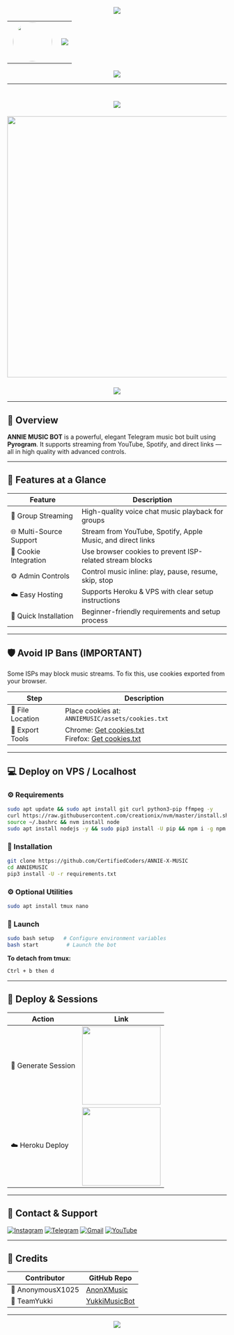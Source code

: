 <!-- ✨ Animated Header (Top) -->
<p align="center">
  <img src="https://user-images.githubusercontent.com/73097560/115834477-dbab4500-a447-11eb-908a-139a6edaec5c.gif" />
</p>

<!-- 👤 Avatar + Typing Banner -->
<div align="center">
  <table>
    <tr>
      <td width="100px" align="center">
        <img src="https://files.catbox.moe/r2ga8f.jpg" width="90px" style="border-radius: 50%;" />
      </td>
      <td>
        <img src="https://readme-typing-svg.herokuapp.com?color=00BFFF&width=600&lines=✨+🦋+𝐇𝐄𝐘+𝐓𝐇𝐄𝐑𝐄+𝐓𝐇𝐈𝐒+𝐈𝐒+𝐂ᴇʀᴛɪғɪᴇᴅ+𝐂ᴏᴅᴇʀ+🥀+❗️" />
      </td>
    </tr>
  </table>
</div>

<!-- 👁 Visitor Counter -->
<p align="center">
  <img src="https://komarev.com/ghpvc/?username=CertifiedCoders&style=flat-square" />
</p>

---

<h1 align ="center"><img src="https://readme-typing-svg.herokuapp.com?color=F778A1&width=350&lines=✨+🦋𝐀𝐍𝐍𝐈𝐄+𝐌𝐔𝐒𝐈𝐂+𝐑𝐎𝐁𝐎𝐓🖤+🥀"></b></h1>


<p align="center">
  <a href="https://t.me/JARVIS_V2">
    <img src="https://telegra.ph/file/58afe55fee5ae99d6901b.jpg" width="600">
  </a>
</p>

<h3 align="center">
  <img src="https://readme-typing-svg.herokuapp.com?color=00BFFF&width=620&lines=✨+🥋+💗+THE+MOST+ADVANCED+MUSIC+ROBOT+🔥+BY+@CertifiedCoder">
</h3>

---

## 🌟 Overview

**ANNIE MUSIC BOT** is a powerful, elegant Telegram music bot built using **Pyrogram**. It supports streaming from YouTube, Spotify, and direct links — all in high quality with advanced controls.

---

## 🚀 Features at a Glance

| Feature                  | Description                                                           |
|--------------------------|-----------------------------------------------------------------------|
| 🎵 Group Streaming      | High-quality voice chat music playback for groups                   |
| 🌐 Multi-Source Support | Stream from YouTube, Spotify, Apple Music, and direct links         |
| 📂 Cookie Integration  | Use browser cookies to prevent ISP-related stream blocks            |
| ⚙️ Admin Controls       | Control music inline: play, pause, resume, skip, stop               |
| ☁️ Easy Hosting         | Supports Heroku & VPS with clear setup instructions                 |
| 📆 Quick Installation   | Beginner-friendly requirements and setup process                    |

---

## 🛡️ Avoid IP Bans (IMPORTANT)

Some ISPs may block music streams. To fix this, use cookies exported from your browser.

| Step              | Description                                                                 |
|-------------------|-----------------------------------------------------------------------------|
| 📂 File Location    | Place cookies at: `ANNIEMUSIC/assets/cookies.txt`                            |
| 🔑 Export Tools    | Chrome: [Get cookies.txt](https://chrome.google.com/webstore/detail/get-cookiestxt/nenlahapcbofgnanklpelkaejcehkggg) <br> Firefox: [Get cookies.txt](https://addons.mozilla.org/en-US/firefox/addon/cookies-txt/) |

---

## 💻 Deploy on VPS / Localhost

### ⚙️ Requirements

```bash
sudo apt update && sudo apt install git curl python3-pip ffmpeg -y
curl https://raw.githubusercontent.com/creationix/nvm/master/install.sh | bash
source ~/.bashrc && nvm install node
sudo apt install nodejs -y && sudo pip3 install -U pip && npm i -g npm
```

### 📀 Installation

```bash
git clone https://github.com/CertifiedCoders/ANNIE-X-MUSIC
cd ANNIEMUSIC
pip3 install -U -r requirements.txt
```

### ⚙️ Optional Utilities

```bash
sudo apt install tmux nano
```

### 🚀 Launch

```bash
sudo bash setup   # Configure environment variables
bash start         # Launch the bot
```

**To detach from tmux:**
```bash
Ctrl + b then d
```

---

## 🔐 Deploy & Sessions

| Action               | Link                                                                 |
|----------------------|----------------------------------------------------------------------|
| 🔑 Generate Session | <a href="https://t.me/CertifiedSessionBot"><img src="https://img.shields.io/badge/String%20Session-black?style=for-the-badge&logo=replit" width="180" /></a> |
| ☁️ Heroku Deploy     | <a href="http://dashboard.heroku.com/new?template=https://github.com/CertifiedCoders/ANNIE-X-MUSIC"><img src="https://img.shields.io/badge/Deploy%20To%20Heroku-pink?style=for-the-badge&logo=heroku" width="180" /></a> |

---

## 🤝 Contact & Support

[![Instagram](https://img.shields.io/badge/Instagram-%23E4405F.svg?logo=Instagram&logoColor=white)](https://instagram.com/rajnishthegreat)
[![Telegram](https://img.shields.io/badge/Telegram-%232671E5.svg?logo=Telegram&logoColor=white)](https://t.me/CertifiedNetwork)
[![Gmail](https://img.shields.io/badge/Gmail-%23F05033.svg?logo=Gmail&logoColor=white)](mailto:rajnishmishraaa1@gmail.com)
[![YouTube](https://img.shields.io/badge/Youtube-%23DD0031.svg?logo=Youtube&logoColor=white)](https://youtube.com/@rajnisha3)

---

## 📄 Credits

| Contributor     | GitHub Repo                                                                 |
|----------------|-------------------------------------------------------------------------------|
| 👑 AnonymousX1025 | [AnonXMusic](https://github.com/AnonymousX1025/AnonXMusic)                            |
| 👑 TeamYukki      | [YukkiMusicBot](https://github.com/TeamYukki/YukkiMusicBot)                          |

---

<p align="center">
  <img src="https://user-images.githubusercontent.com/73097560/115834477-dbab4500-a447-11eb-908a-139a6edaec5c.gif">
</p>
